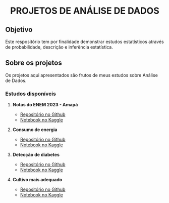 <h1 align="center"><strong>PROJETOS DE ANÁLISE DE DADOS</strong></h1>

## Objetivo
Este respositório tem por finalidade demonstrar estudos estatísticos através de probabilidade, descrição e inferência estatística.

## Sobre os projetos
Os projetos aqui apresentados são frutos de meus estudos sobre Análise de Dados.

### Estudos disponíveis
1. **Notas do ENEM 2023 - Amapá**
   - [Repositório no Github](https://github.com/pyrataria/data_analytics/blob/main/notas_enem_ap2023/notebook/notas_enem_ap2023.ipynb)
   - [Notebook no Kaggle](https://www.kaggle.com/code/adelinoalmeida/notas-enem-ap2023)

2. **Consumo de energia**
   - [Repositório no Github](https://github.com/pyrataria/data_analytics/blob/main/energy_consumption/energy_consumption.ipynb)
   - [Notebook no Kaggle](https://www.kaggle.com/code/adelinoalmeida/energyConsumption)

3. **Detecção de diabetes**
   - [Repositório no Github](https://github.com/pyrataria/data_analytics/blob/main/diabetes/diabetes.ipynb)
   - [Notebook no Kaggle](https://www.kaggle.com/code/adelinoalmeida/diabetes)

4. **Cultivo mais adequado**
   - [Repositório no Github](https://github.com/pyrataria/data_analytics/blob/main/crop_recommendation/crop_recommendation.ipynb)
   - [Notebook no Kaggle](https://www.kaggle.com/code/adelinoalmeida/crop_recommendation)
